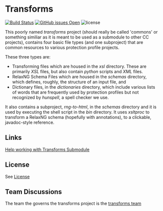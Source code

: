 # Transforms 
[![Build Status](https://travis-ci.com/commoncriteria/transforms.svg?branch=master)](https://travis-ci.com/commoncriteria/transforms)
[![GitHub issues Open](https://img.shields.io/github/issues/commoncriteria/transforms.svg?maxAge=2592000)](https://github.com/commoncriteria/transforms/issues) 
![license](https://img.shields.io/badge/license-Unlicensed-blue.svg)

This poorly named _transforms_ project (should really be called 'commons' or something similiar as it is meant to be used as a submodule to other CC projects),
contains four basic file types (and one subproject) that are common resources to various protection profile projects.

These three types are:
* Transforming files which are housed in the _xsl_ directory. These are primarily _XSL_ files, but also contain _python_ scripts and _XML_ files.
* RelaxNG Schema Files which are housed in the _schemas_ directory, which defines, roughly, the structure of an input file, and
* Dictionary files, in the _dictionaries_ directory, which include various lists of words that are frequently used by protection
profiles but not recognized by _hunspell_, a spell checker we use.

It also contains a subproject, _rng-to-html_, in the _schemas_ directory and 
it is used by executing the shell script in the _bin_ directory. 
It uses _xsltproc_ to transform a RelaxNG schema (hopefully with annotations), to a clickable, javadoc-style reference.

## Links
[Help working with Transforms Submodule](https://github.com/commoncriteria/transforms/wiki/Working-with-Transforms-as-a-Submodule)

## License

See [License](./LICENSE)

## Team Discussions
The team the governs the transforms project is the [transforms team](https://github.com/orgs/commoncriteria/teams/transforms)
